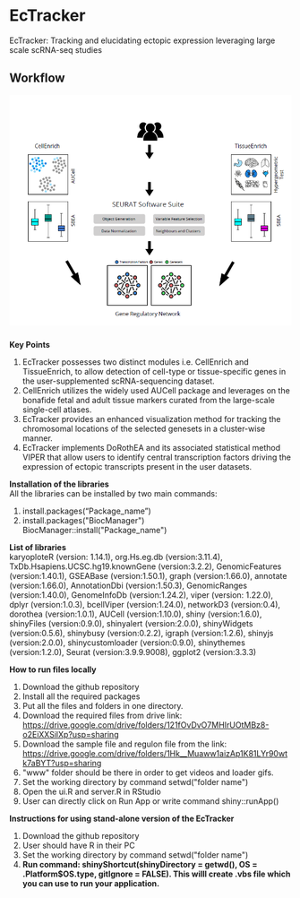 # EcTracker
EcTracker: Tracking and elucidating ectopic expression leveraging large scale scRNA-seq studies
## Workflow
<img src="main/www/workflow.PNG"> <br/>
###
**Key Points**<br/> 
1. EcTracker possesses two distinct modules i.e. CellEnrich and TissueEnrich, to allow detection of cell-type or tissue-specific genes in the user-supplemented scRNA-sequencing dataset.
2. CellEnrich utilizes the widely used AUCell package and leverages on the bonafide fetal and adult tissue markers curated from the large-scale single-cell atlases.
3. EcTracker provides an enhanced visualization method for tracking the chromosomal locations of the selected genesets in a cluster-wise manner. 
4. EcTracker implements DoRothEA and its associated statistical method VIPER that allow users to identify central transcription factors driving the expression of ectopic transcripts present in the user datasets.

**Installation of the libraries** <br/>
All the libraries can be installed by two main commands: <br/>
1. install.packages(“Package_name”) <br/>
2. install.packages("BiocManager") <br/>
   BiocManager::install("Package_name")<br/>

**List of libraries**<br/>
karyoploteR (version: 1.14.1), org.Hs.eg.db (version:3.11.4), TxDb.Hsapiens.UCSC.hg19.knownGene (version:3.2.2), GenomicFeatures (version:1.40.1), GSEABase (version:1.50.1), graph (version:1.66.0), annotate (version:1.66.0), AnnotationDbi (version:1.50.3), GenomicRanges (version:1.40.0), GenomeInfoDb (version:1.24.2), viper (version: 1.22.0), dplyr (version:1.0.3), bcellViper (version:1.24.0), networkD3 (version:0.4), dorothea (version:1.0.1), AUCell (version:1.10.0), shiny (version:1.6.0), shinyFiles (version:0.9.0), shinyalert (version:2.0.0), shinyWidgets (version:0.5.6), shinybusy (version:0.2.2), igraph (version:1.2.6), shinyjs (version:2.0.0), shinycustomloader (version:0.9.0), shinythemes (version:1.2.0), Seurat (version:3.9.9.9008), ggplot2 (version:3.3.3)<br/>                                                     


**How to run files locally** <br/>
1. Download the github repository <br/>
2. Install all the required packages <br/>
3. Put all the files and folders in one directory.<br/>
4. Download the required files from drive link: <br/> https://drive.google.com/drive/folders/121fOvDvO7MHIrUOtMBz8-o2EiXXSilXp?usp=sharing <br/>
5. Download the sample file and regulon file from the link: <br/> https://drive.google.com/drive/folders/1Hk__Muaww1aizAp1K81LYr90wtk7aBYT?usp=sharing <br/>
6. "www" folder should be there in order to get videos and loader gifs. <br/>
7. Set the working directory by command setwd("folder name") <br/>
8. Open the ui.R and server.R in RStudio <br/>
9. User can directly click on Run App or write command shiny::runApp()</br>

**Instructions for using stand-alone version of the EcTracker**<br/>
1. Download the github repository <br/>
2. User should have R in their PC
3. Set the working directory by command setwd("folder name") <br/>
4. <b>Run command: shinyShortcut(shinyDirectory = getwd(), OS = .Platform$OS.type,
     gitIgnore = FALSE)<b/>. This willl create .vbs file which you can use to run your application.<br/>
 


